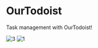 # OurTodoist
 Task management with OurTodoist!


![3](https://github.com/user-attachments/assets/220bacf7-57aa-407b-a8d0-260b5c142fb0)
![1](https://github.com/user-attachments/assets/bf188d78-c161-4d9b-8fbe-177f848facce)

